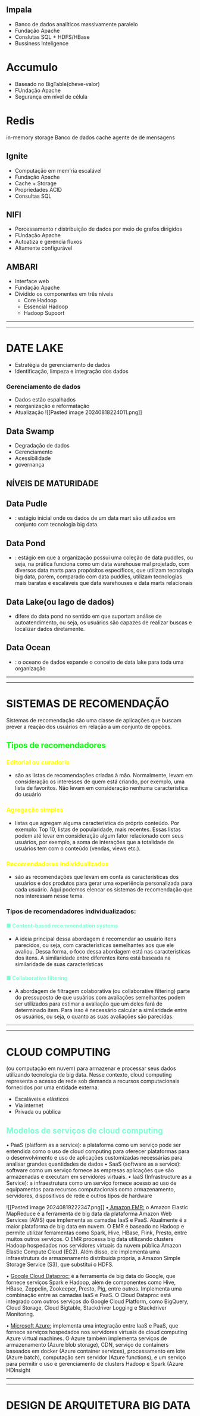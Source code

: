 ## Impala
- Banco de dados analíticos massivamente paralelo
- Fundação Apache
- Conslutas SQL + HDFS/HBase
- Bussiness Inteligence

# Accumulo
- Baseado no BigTable(cheve-valor)
- FUndação Apache
- Segurança em nível de célula

# Redis
in-memory storage
Banco de dados
cache
agente de de mensagens

## Ignite
- Computação em mem'ria escalável
- Fundação Apache
- Cache + Storage
- Propriedades ACID
- Consultas SQL

## NIFI
- Porcessamento r distribuição de dados por meio de grafos dirigidos
- FUndação Apache
- Autoatiza e gerencia fluxos
- Altamente configurável

## AMBARI
- Interface web
- Fundação Apache 
- Dividido os componentes em três níveis
	- Core Hadoop
	- Essencial Hadoop
	- Hadoop Supoort
---
---
# DATE LAKE
- Estratégia de gerenciamento de dados
- Identificação, limpeza e integração dos dados
### Gerenciamento de dados
- Dados estão espalhados
- reorganização e reformatação
- Atualização
![[Pasted image 20240818224011.png]]

## Data Swamp
 - Degradação de dados
 - Gerenciamento
 - Acessibilidade 
 - governança

## NÍVEIS DE MATURIDADE
## Data Pudle
- : estágio inicial onde os dados de um data mart são utilizados em conjunto com tecnologia big data.

## Data Pond
- : estágio em que a organização possui uma coleção de data puddles, ou seja, na prática funciona como um data warehouse mal projetado, com diversos data marts para propósitos específicos, que utilizam tecnologia big data, porém, comparado com data puddles, utilizam tecnologias mais baratas e escaláveis que data warehouses e data marts relacionais
## Data Lake(ou lago de dados)
- difere do data pond no sentido em que suportam análise de autoatendimento, ou seja, os usuários são capazes de realizar buscas e localizar dados diretamente.

## Data Ocean
- : o oceano de dados expande o conceito de data lake para toda uma organização
---
---
# SISTEMAS DE RECOMENDAÇÃO
Sistemas de recomendação são uma classe de aplicações que buscam prever a reação dos usuários em relação a um conjunto de opções.

## <span style="color: #00FF00">Tipos de recomendadores</span> 

### <span style="color:yellow">Editorial ou curadoria</span>
- são as listas de recomendações criadas à mão. Normalmente, levam em consideração os interesses de quem está criando, por exemplo, uma lista de favoritos. Não levam em consideração nenhuma característica do usuário
### <span style="color:yellow">Agregação simples</span>
-  listas que agregam alguma característica do próprio conteúdo. Por exemplo: Top 10, listas de popularidade, mais recentes. Essas listas podem até levar em consideração algum fator relacionado com seus usuários, por exemplo, a soma de interações que a totalidade de usuários tem com o conteúdo (vendas, views etc.).

### <span style="color:yellow">Recomendadores individualizados</span>
- são as recomendações que levam em conta as características dos usuários e dos produtos para gerar uma experiência personalizada para cada usuário. Aqui podemos elencar os sistemas de recomendação que nos interessam nesse tema.
### Tipos de recomendadores individualizados:
#### <span style="color:aquamarine">■ Content-based recommendation systems</span>
- A ideia principal dessa abordagem é recomendar ao usuário itens parecidos, ou seja, com características semelhantes aos que ele avaliou. Dessa forma, o foco dessa abordagem está nas características dos itens. A similaridade entre diferentes itens está baseada na similaridade de suas características

#### <span style="color:aquamarine">■ Collaborative filtering</span>
-  A abordagem de filtragem colaborativa (ou collaborative filtering) parte do pressuposto de que usuários com avaliações semelhantes podem ser utilizados para estimar a avaliação que um deles fará de determinado item. Para isso é necessário calcular a similaridade entre os usuários, ou seja, o quanto as suas avaliações são parecidas.
----
---
# CLOUD COMPUTING
(ou computação em nuvem) para armazenar e processar seus dados utilizando tecnologia de big data. Nesse contexto, cloud computing representa o acesso de rede sob demanda a recursos computacionais fornecidos por uma entidade externa.
- Escaláveis e elásticos
- Via internet
- Privada ou pública

## <span style="color:aquamarine">Modelos de serviços de cloud computing</span>
• PaaS (platform as a service): a plataforma como um serviço pode ser entendida como o uso de cloud computing para oferecer plataformas para o desenvolvimento e uso de aplicações customizadas necessárias para analisar grandes quantidades de dados
• SaaS (software as a service): software como um serviço fornece às empresas aplicações que são armazenadas e executam em servidores virtuais.
• IaaS (Infrastructure as a Service): a infraestrutura como um serviço fornece acesso ao uso de equipamentos para recursos computacionais como armazenamento, servidores, dispositivos de rede e outros tipos de hardware

![[Pasted image 20240819222347.png]]
•<u> Amazon EMR:</u> o Amazon Elastic MapReduce é a ferramenta de big data da plataforma Amazon Web Services (AWS) que implementa as camadas IaaS e PaaS. Atualmente é a maior plataforma de big data em nuvem. O EMR é baseado no Hadoop e permite utilizar ferramentas como Spark, Hive, HBase, Flink, Presto, entre muitos outros serviços. O EMR processa big data utilizando clusters Hadoop hospedados nos servidores virtuais da nuvem pública Amazon Elastic Compute Cloud (EC2). Além disso, ele implementa uma infraestrutura de armazenamento distribuída própria, a Amazon Simple Storage Service (S3), que substitui o HDFS. 

• <u>Google Cloud Dataproc:</u> é a ferramenta de big data do Google, que fornece serviços Spark e Hadoop, além de componentes como Hive, HBase, Zeppelin, Zookeeper, Presto, Pig, entre outros. Implementa uma combinação entre as camadas IaaS e PaaS. O Cloud Dataproc está integrado com outros serviços do Google Cloud Platform, como BigQuery, Cloud Storage, Cloud Bigtable, Stackdriver Logging e Stackdriver Monitoring. 

• <u>Microsoft Azure:</u> implementa uma integração entre IaaS e PaaS, que fornece serviços hospedados nos servidores virtuais de cloud computing Azure virtual machines. O Azure também implementa serviços de armazenamento (Azure blob storage), CDN, serviço de containers baseados em docker (Azure container services), processamento em lote (Azure batch), computação sem servidor (Azure functions), e um serviço para permitir o uso e gerenciamento de clusters Hadoop e Spark (Azure HDInsight

---
---
# DESIGN DE ARQUITETURA BIG DATA
